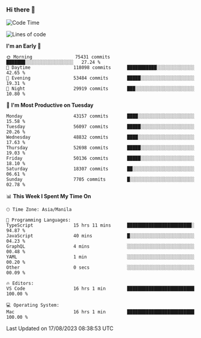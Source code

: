 ### Hi there 👋

<!--START_SECTION:waka-->
![Code Time](http://img.shields.io/badge/Code%20Time-4%2C242%20hrs%2043%20mins-blue)

![Lines of code](https://img.shields.io/badge/From%20Hello%20World%20I%27ve%20Written-105.9%20million%20lines%20of%20code-blue)

**I'm an Early 🐤** 

```text
🌞 Morning                75431 commits       ███████░░░░░░░░░░░░░░░░░░   27.24 % 
🌆 Daytime                118098 commits      ███████████░░░░░░░░░░░░░░   42.65 % 
🌃 Evening                53484 commits       █████░░░░░░░░░░░░░░░░░░░░   19.31 % 
🌙 Night                  29919 commits       ███░░░░░░░░░░░░░░░░░░░░░░   10.80 % 
```
📅 **I'm Most Productive on Tuesday** 

```text
Monday                   43157 commits       ████░░░░░░░░░░░░░░░░░░░░░   15.58 % 
Tuesday                  56097 commits       █████░░░░░░░░░░░░░░░░░░░░   20.26 % 
Wednesday                48832 commits       ████░░░░░░░░░░░░░░░░░░░░░   17.63 % 
Thursday                 52698 commits       █████░░░░░░░░░░░░░░░░░░░░   19.03 % 
Friday                   50136 commits       █████░░░░░░░░░░░░░░░░░░░░   18.10 % 
Saturday                 18307 commits       ██░░░░░░░░░░░░░░░░░░░░░░░   06.61 % 
Sunday                   7705 commits        █░░░░░░░░░░░░░░░░░░░░░░░░   02.78 % 
```


📊 **This Week I Spent My Time On** 

```text
🕑︎ Time Zone: Asia/Manila

💬 Programming Languages: 
TypeScript               15 hrs 11 mins      ████████████████████████░   94.87 % 
JavaScript               40 mins             █░░░░░░░░░░░░░░░░░░░░░░░░   04.23 % 
GraphQL                  4 mins              ░░░░░░░░░░░░░░░░░░░░░░░░░   00.48 % 
YAML                     1 min               ░░░░░░░░░░░░░░░░░░░░░░░░░   00.20 % 
Other                    0 secs              ░░░░░░░░░░░░░░░░░░░░░░░░░   00.09 % 

🔥 Editors: 
VS Code                  16 hrs 1 min        █████████████████████████   100.00 % 

💻 Operating System: 
Mac                      16 hrs 1 min        █████████████████████████   100.00 % 
```


 Last Updated on 17/08/2023 08:38:53 UTC
<!--END_SECTION:waka-->


<!--
**rad182/rad182** is a ✨ _special_ ✨ repository because its `README.md` (this file) appears on your GitHub profile.

Here are some ideas to get you started:

- 🔭 I’m currently working on ...
- 🌱 I’m currently learning ...
- 👯 I’m looking to collaborate on ...
- 🤔 I’m looking for help with ...
- 💬 Ask me about ...
- 📫 How to reach me: ...
- 😄 Pronouns: ...
- ⚡ Fun fact: ...
-->
